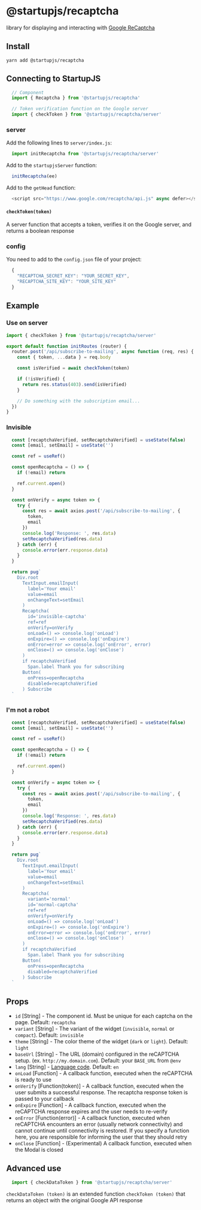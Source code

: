 # @startupjs/recaptcha

library for displaying and interacting with [Google ReCaptcha](https://www.google.com/recaptcha/about/)

## Install

`yarn add @startupjs/recaptcha`

## Connecting to StartupJS

```js
  // Component
  import { Recaptcha } from '@startupjs/recaptcha'

  // Token verification function on the Google server
  import { checkToken } from '@startupjs/recaptcha/server'
```

### server

Add the following lines to `server/index.js`:
```js
  import initRecaptcha from '@startupjs/recaptcha/server'
```
Add to the `startupjsServer` function:
```js
  initRecaptcha(ee)
```
Add to the `getHead` function:
```js
  <script src="https://www.google.com/recaptcha/api.js" async defer></script>
```

#### `checkToken(token)`
A server function that accepts a token, verifies it on the Google server, and returns a boolean response

### config

You need to add to the `config.json` file of your project:
```js
  {
    "RECAPTCHA_SECRET_KEY": "YOUR_SECRET_KEY",
    "RECAPTCHA_SITE_KEY": "YOUR_SITE_KEY"
  }
```

## Example

### Use on server
```js
import { checkToken } from '@startupjs/recaptcha/server'

export default function initRoutes (router) {
  router.post('/api/subscribe-to-mailing', async function (req, res) {
    const { token, ...data } = req.body

    const isVerified = await checkToken(token)

    if (!isVerified) {
      return res.status(403).send(isVerified)
    }

    // Do something with the subscription email...
  })
}
```

### Invisible
```js
  const [recaptchaVerified, setRecaptchaVerified] = useState(false)
  const [email, setEmail] = useState('')

  const ref = useRef()

  const openRecaptcha = () => {
    if (!email) return

    ref.current.open()
  }

  const onVerify = async token => {
    try {
      const res = await axios.post('/api/subscribe-to-mailing', {
        token,
        email
      })
      console.log('Response: ', res.data)
      setRecaptchaVerified(res.data)
    } catch (err) {
      console.error(err.response.data)
    }
  }

  return pug`
    Div.root
      TextInput.emailInput(
        label='Your email'
        value=email
        onChangeText=setEmail
      )
      Recaptcha(
        id='invisible-captcha'
        ref=ref
        onVerify=onVerify
        onLoad=() => console.log('onLoad')
        onExpire=() => console.log('onExpire')
        onError=error => console.log('onError', error)
        onClose=() => console.log('onClose')
      )
      if recaptchaVerified
        Span.label Thank you for subscribing
      Button(
        onPress=openRecaptcha
        disabled=recaptchaVerified
      ) Subscribe
  `
```

### I'm not a robot
```js
  const [recaptchaVerified, setRecaptchaVerified] = useState(false)
  const [email, setEmail] = useState('')

  const ref = useRef()

  const openRecaptcha = () => {
    if (!email) return

    ref.current.open()
  }

  const onVerify = async token => {
    try {
      const res = await axios.post('/api/subscribe-to-mailing', {
        token,
        email
      })
      console.log('Response: ', res.data)
      setRecaptchaVerified(res.data)
    } catch (err) {
      console.error(err.response.data)
    }
  }

  return pug`
    Div.root
      TextInput.emailInput(
        label='Your email'
        value=email
        onChangeText=setEmail
      )
      Recaptcha(
        variant='normal'
        id='normal-captcha'
        ref=ref
        onVerify=onVerify
        onLoad=() => console.log('onLoad')
        onExpire=() => console.log('onExpire')
        onError=error => console.log('onError', error)
        onClose=() => console.log('onClose')
      )
      if recaptchaVerified
        Span.label Thank you for subscribing
      Button(
        onPress=openRecaptcha
        disabled=recaptchaVerified
      ) Subscribe
  `
```

## Props

 - `id` [String] - The component id. Must be unique for each captcha on the page. Default: `recaptcha`
 - `variant` [String] - The variant of the widget (`invisible`, `normal` or `compact`). Default: `invisible`
 - `theme` [String] - The color theme of the widget (`dark` or `light`). Default: `light`
 - `baseUrl` [String] - The URL (domain) configured in the reCAPTCHA setup. (ex. `http://my.domain.com`). Default: your `BASE_URL` from `@env`
 - `lang` [String] - [Language code](https://developers.google.com/recaptcha/docs/language). Default: `en`
 - `onLoad` [Function] - A callback function, executed when the reCAPTCHA is ready to use
 - `onVerify` [Function(token)] - A callback function, executed when the user submits a successful response. The recaptcha response token is passed to your callback
 - `onExpire` [Function] - A callback function, executed when the reCAPTCHA response expires and the user needs to re-verify
 - `onError` [Function(error)] - A callback function, executed when reCAPTCHA encounters an error (usually network connectivity) and cannot continue until connectivity is restored. If you specify a function here, you are responsible for informing the user that they should retry
 - `onClose` [Function] - (Experimental) A callback function, executed when the Modal is closed

## Advanced use

```js
  import { checkDataToken } from '@startupjs/recaptcha/server'
```

`checkDataToken (token)` is an extended function `checkToken (token)` that returns an object with the original Google API response
